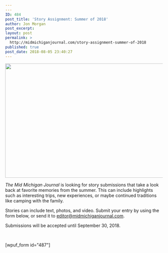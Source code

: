 ```yaml
---
---
ID: 484
post_title: 'Story Assignment: Summer of 2018'
author: Jon Morgan
post_excerpt:
layout: post
permalink: >
  http://midmichiganjournal.com/story-assignment-summer-of-2018
published: true
post_date: 2018-08-05 23:40:27
---
```

<em><a href="http://midmichiganjournal.com/?attachment_id=493" rel="attachment wp-att-493"><img class="alignnone size-medium wp-image-493" src="http://midmichiganjournal.com/wp-content/uploads/2018/08/beach-scene-509x365.png" alt="" width="509" height="365" /></a></em>

<em>The Mid Michigan Journal</em> is looking for story submissions that take a look back at favorite memories from the summer. This can include highlights such as interesting trips, new experiences, or maybe continued traditions like camping with the family.

Stories can include text, photos, and video. Submit your entry by using the form below, or send it to editor@midmichiganjournal.com.

Submissions will be accepted until September 30, 2018.

&nbsp;

[wpuf_form id="487"]
